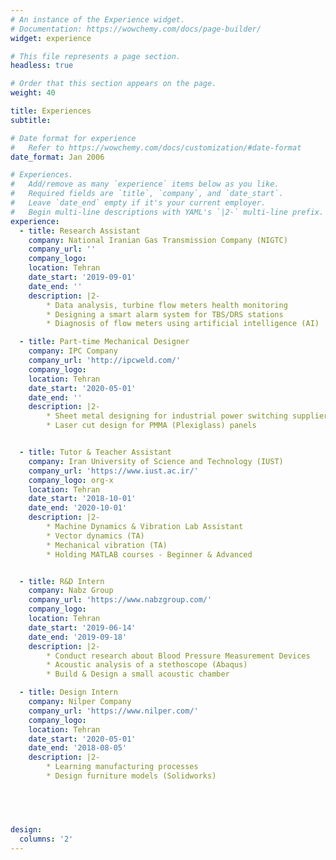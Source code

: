 ```yaml
---
# An instance of the Experience widget.
# Documentation: https://wowchemy.com/docs/page-builder/
widget: experience

# This file represents a page section.
headless: true

# Order that this section appears on the page.
weight: 40

title: Experiences
subtitle:

# Date format for experience
#   Refer to https://wowchemy.com/docs/customization/#date-format
date_format: Jan 2006

# Experiences.
#   Add/remove as many `experience` items below as you like.
#   Required fields are `title`, `company`, and `date_start`.
#   Leave `date_end` empty if it's your current employer.
#   Begin multi-line descriptions with YAML's `|2-` multi-line prefix.
experience:
  - title: Research Assistant
    company: National Iranian Gas Transmission Company (NIGTC)
    company_url: ''
    company_logo: 
    location: Tehran
    date_start: '2019-09-01'
    date_end: ''
    description: |2-
        * Data analysis, turbine flow meters health monitoring
        * Designing a smart alarm system for TBS/DRS stations
        * Diagnosis of flow meters using artificial intelligence (AI)

  - title: Part-time Mechanical Designer
    company: IPC Company
    company_url: 'http://ipcweld.com/'
    company_logo: 
    location: Tehran
    date_start: '2020-05-01'
    date_end: ''
    description: |2-
        * Sheet metal designing for industrial power switching supplier
        * Laser cut design for PMMA (Plexiglass) panels


  - title: Tutor & Teacher Assistant
    company: Iran University of Science and Technology (IUST)
    company_url: 'https://www.iust.ac.ir/'
    company_logo: org-x
    location: Tehran
    date_start: '2018-10-01'
    date_end: '2020-10-01'
    description: |2-
        * Machine Dynamics & Vibration Lab Assistant
        * Vector dynamics (TA)
        * Mechanical vibration (TA)
        * Holding MATLAB courses - Beginner & Advanced


  - title: R&D Intern
    company: Nabz Group
    company_url: 'https://www.nabzgroup.com/'
    company_logo: 
    location: Tehran
    date_start: '2019-06-14'
    date_end: '2019-09-18'
    description: |2-
        * Conduct research about Blood Pressure Measurement Devices
        * Acoustic analysis of a stethoscope (Abaqus)
        * Build & Design a small acoustic chamber

  - title: Design Intern
    company: Nilper Company
    company_url: 'https://www.nilper.com/'
    company_logo: 
    location: Tehran
    date_start: '2020-05-01'
    date_end: '2018-08-05'
    description: |2-
        * Learning manufacturing processes
        * Design furniture models (Solidworks)



 

design:
  columns: '2'
---
```


